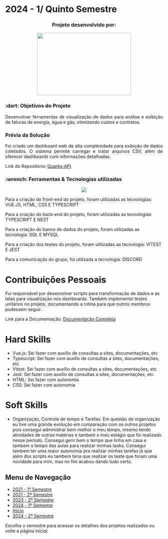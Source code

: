 # 2024 - 1/ Quinto Semestre

<h3 align="center">Projeto desenvolvido por:</h3>
<p align="center">
<img src="https://github.com/guilherme0066/PortfolioBanco_de_Dados/blob/main/Imagens/quarks.png" width="300" height="200" align="center"/>
</p> 

<h3> :dart: Objetivos do Projeto</h3>
<p align="justify"> Desenvolver ferramentas de visualização de dados para análise e exibição de faturas de energia, água e gás, otimizando custos e contratos.</p>

<h3> Prévia da Solução </h3>
<p align="justify">Foi criado um dashboard web de alta complexidade para exibição de dados coletados. O sistema permite carregar e tratar arquivos CSV, além de oferecer dashboards com informações detalhadas.</p>
<p>Link do Repositório: <a href="https://github.com/quarks-team/Projeto-Integrador-TecSUS">Quarks-API</a></p>

<h3>:wrench: Ferramentas & Tecnologias utilizadas</h3>
<p align="center">
  <a href="https://skillicons.dev">
    <img src="https://skillicons.dev/icons?i=vue,html,css,typescript,nestjs,mysql,vitest,jest,discord" />
  </a>
</p>

<p>Para a criação do front-end do projeto, foram utilizadas as tecnologias: VUE.JS, HTML, CSS E TYPESCRIPT</p>
<p>Para a criação do back-end do projeto, foram utilizadas as tecnologias: TYPESCRIPT E NEST</p>
<p>Para a criação do banco de dados do projeto, foram utilizadas as tecnologia: SQL E MYSQL</p>
<p>Para a criação dos testes do projeto, foram utilizadas as tecnologia:  VITEST E JEST</p>
<p>Para a comunicação do grupo, foi utilizada a tecnologia: DISCORD</p>

# Contribuições Pessoais
Fui responsável por desenvolver scripts para transformação de dados e as telas para visualização nos dashboards. Também implementei testes unitários no projeto, documentando a rotina para que outros membros pudessem seguir.
<p>Link para a Documentação: <a href="https://github.com/quarks-team/Projeto-Integrador-TecSUS/wiki">Documentação Completa</a></p>

# Hard Skills

- Vue.js: Sei fazer com auxílio de consultas a sites, documentações, etc
- Typescript: Sei fazer com auxílio de consultas a sites, documentações, etc
- Vitest: Sei fazer com auxílio de consultas a sites, documentações, etc
- Jest: Sei fazer com auxílio de consultas a sites, documentações, etc
- HTML: Sei fazer com autonomia
- CSS: Sei fazer com autonomia

# Soft Skills 

* Organização, Controle de tempo e Tarefas:
Em questão de organização eu tive uma grande evolução em comparação com os outros projetos pois consegui administrar bem melhor o meu tempo, mesmo tendo atividades de outras matérias e tambem o meu estágio que foi realizado nesse período. Consegui gerir bem o tempo que tinha em casa e tambem o tempo das aulas para realizar minhas tasks. Consegui tambem ter uma maior autonomia pra realizar minhas tarefas já que além dos scripts eu tambem teria que realizar os teste que foram uma novidade para mim, mas no fim acabou dando tudo certo.

## Menu de Navegação

- [2021 - 1º Semestre](https://github.com/guilherme0066/PortfolioBanco_de_Dados/blob/main/Projetos/1semestre.md)
- [2021 - 2º Semestre](https://github.com/guilherme0066/PortfolioBanco_de_Dados/blob/main/Projetos/2semestre.md)
- [2023 - 2º Semestre](https://github.com/guilherme0066/PortfolioBanco_de_Dados/blob/main/Projetos/3semestre.md)
- [2024 - 1º Semestre](https://github.com/guilherme0066/PortfolioBanco_de_Dados/blob/main/Projetos/4semestre.md)
- [Início](https://github.com/guilherme0066/PortfolioBanco_de_Dados)
- [2024 - 2º Semestre](https://github.com/guilherme0066/PortfolioBanco_de_Dados/blob/main/Projetos/6semestre.md)

Escolha o semestre para acessar os detalhes dos projetos realizados ou volte a página inicial.
